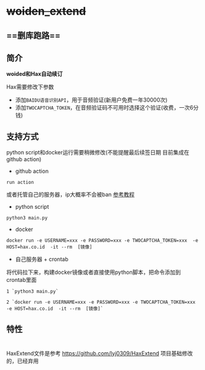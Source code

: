 
# ~~woiden_extend~~

## ==删库跑路==

## 简介

**woided和Hax自动续订**

Hax需要修改下参数

+ 添加`BAIDU语音识别API`，用于音频验证(新用户免费一年30000次)
+ 添加`TWOCAPTCHA_TOKEN`，在音频验证码不可用时选择这个验证(收费，一次6分钱)


## 支持方式
python script和docker运行需要稍微修改(不能提醒最后续签日期 目前集成在github action)

- github action

`run action`

或者托管自己的服务器，ip大概率不会被ban  [参考教程](https://docs.github.com/cn/actions/hosting-your-own-runners/about-self-hosted-runners)
- python script

`python3 main.py`
- docker

`docker run -e USERNAME=xxx -e PASSWORD=xxx -e TWOCAPTCHA_TOKEN=xxx  -e HOST=hax.co.id  -it --rm  [镜像]` 
- 自己服务器 + crontab

将代码拉下来，构建docker镜像或者直接使用python脚本，把命令添加到crontab里面

    1 `python3 main.py`

    2 `docker run -e USERNAME=xxx -e PASSWORD=xxx -e TWOCAPTCHA_TOKEN=xxx  -e HOST=hax.co.id  -it --rm  [镜像]`

## 特性





<h1></h1>

HaxExtend文件是参考 https://github.com/lyj0309/HaxExtend 项目基础修改的，已经弃用
